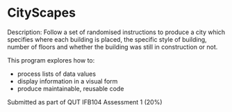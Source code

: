 # CityScapes

Description:
Follow a set of randomised instructions to produce a city which specifies where each building is placed, the specific style of building, number of floors and whether the building was still in construction or not. 

This program explores how to:
  - process lists of data values
  - display information in a visual form
  - produce maintainable, reusable code

Submitted as part of QUT IFB104 Assessment 1 (20%)
